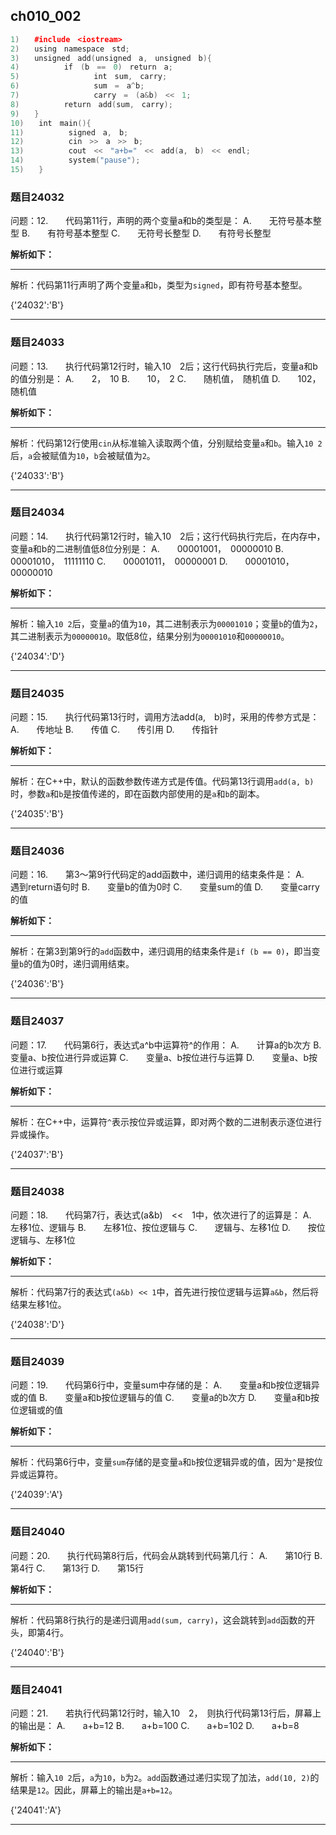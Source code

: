 ## ch010_002
``` c++
1)　　#include　<iostream>
2)　　using　namespace　std;
3)　　unsigned　add(unsigned　a,　unsigned　b){
4)　　　　　　if　(b　==　0)　return　a;
5)　　　　　　　　　　int　sum,　carry;
6)　　　　　　　　　　sum　=　a^b;
7)　　　　　　　　　　carry　=　(a&b)　<<　1;
8)　　　　　　return　add(sum,　carry);
9)　　}
10)　　int　main(){
11)　　　　　　signed　a,　b;
12)　　　　　　cin　>>　a　>>　b;
13)　　　　　　cout　<<　"a+b="　<<　add(a,　b)　<<　endl;
14)　　　　　　system("pause");
15)　　}

```
### 题目24032
问题：12.　　代码第11行，声明的两个变量a和b的类型是：
A.　　无符号基本整型
B.　　有符号基本整型
C.　　无符号长整型
D.　　有符号长整型


**解析如下：**

------

解析：代码第11行声明了两个变量`a`和`b`，类型为`signed`，即有符号基本整型。

{'24032':'B'}

------

### 题目24033
问题：13.　　执行代码第12行时，输入10　2后；这行代码执行完后，变量a和b的值分别是：
A.　　2，　10
B.　　10，　2
C.　　随机值，　随机值
D.　　102，　随机值


**解析如下：**

------

解析：代码第12行使用`cin`从标准输入读取两个值，分别赋给变量`a`和`b`。输入`10 2`后，`a`会被赋值为`10`，`b`会被赋值为`2`。

{'24033':'B'}

------

### 题目24034
问题：14.　　执行代码第12行时，输入10　2后；这行代码执行完后，在内存中，变量a和b的二进制值低8位分别是：
A.　　00001001，　00000010
B.　　00001010，　11111110
C.　　00001011，　00000001
D.　　00001010，　00000010


**解析如下：**

------

解析：输入`10 2`后，变量`a`的值为`10`，其二进制表示为`00001010`；变量`b`的值为`2`，其二进制表示为`00000010`。取低8位，结果分别为`00001010`和`00000010`。

{'24034':'D'}

------

### 题目24035
问题：15.　　执行代码第13行时，调用方法add(a,　b)时，采用的传参方式是：
A.　　传地址
B.　　传值
C.　　传引用
D.　　传指针


**解析如下：**

------

解析：在C++中，默认的函数参数传递方式是传值。代码第13行调用`add(a, b)`时，参数`a`和`b`是按值传递的，即在函数内部使用的是`a`和`b`的副本。

{'24035':'B'}

------

### 题目24036
问题：16.　　第3～第9行代码定的add函数中，递归调用的结束条件是：
A.　　遇到return语句时
B.　　变量b的值为0时
C.　　变量sum的值
D.　　变量carry的值


**解析如下：**

------

解析：在第3到第9行的`add`函数中，递归调用的结束条件是`if (b == 0)`，即当变量`b`的值为0时，递归调用结束。

{'24036':'B'}

------

### 题目24037
问题：17.　　代码第6行，表达式a^b中运算符^的作用：
A.　　计算a的b次方
B.　　变量a、b按位进行异或运算
C.　　变量a、b按位进行与运算
D.　　变量a、b按位进行或运算


**解析如下：**

------

解析：在C++中，运算符`^`表示按位异或运算，即对两个数的二进制表示逐位进行异或操作。

{'24037':'B'}

------

### 题目24038
问题：18.　　代码第7行，表达式(a&b)　<<　1中，依次进行了的运算是：
A.　　左移1位、逻辑与
B.　　左移1位、按位逻辑与
C.　　逻辑与、左移1位
D.　　按位逻辑与、左移1位


**解析如下：**

------

解析：代码第7行的表达式`(a&b) << 1`中，首先进行按位逻辑与运算`a&b`，然后将结果左移1位。

{'24038':'D'}

------

### 题目24039
问题：19.　　代码第6行中，变量sum中存储的是：
A.　　变量a和b按位逻辑异或的值
B.　　变量a和b按位逻辑与的值
C.　　变量a的b次方
D.　　变量a和b按位逻辑或的值


**解析如下：**

------

解析：代码第6行中，变量`sum`存储的是变量`a`和`b`按位逻辑异或的值，因为`^`是按位异或运算符。

{'24039':'A'}

------

### 题目24040
问题：20.　　执行代码第8行后，代码会从跳转到代码第几行：
A.　　第10行
B.　　第4行
C.　　第13行
D.　　第15行


**解析如下：**

------

解析：代码第8行执行的是递归调用`add(sum, carry)`，这会跳转到`add`函数的开头，即第4行。

{'24040':'B'}

------

### 题目24041
问题：21.　　若执行代码第12行时，输入10　2，　则执行代码第13行后，屏幕上的输出是：
A.　　a+b=12
B.　　a+b=100
C.　　a+b=102
D.　　a+b=8


**解析如下：**

------

解析：输入`10 2`后，`a`为`10`，`b`为`2`。`add`函数通过递归实现了加法，`add(10, 2)`的结果是`12`。因此，屏幕上的输出是`a+b=12`。

{'24041':'A'}

------

